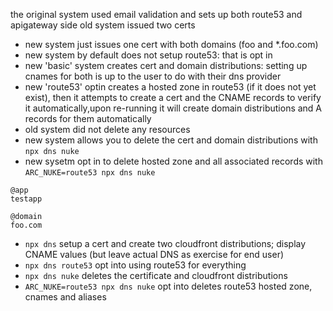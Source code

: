 the original system used email validation and sets up both route53 and apigateway side
old system issued two certs 

- new system just issues one cert with both domains (foo and *.foo.com)
- new system by default does not setup route53: that is opt in
- new 'basic' system creates cert and domain distributions: setting up cnames for both is up to the user to do with their dns provider
- new 'route53' optin creates a hosted zone in route53 (if it does not yet exist), then it attempts to create a cert and the CNAME records to verify it automatically,upon re-running it will create domain distributions and A records for them automatically 
- old system did not delete any resources
- new system allows you to delete the cert and domain distributions with `npx dns nuke`
- new sysetm opt in to delete hosted zone and all associated records with `ARC_NUKE=route53 npx dns nuke`

```arc
@app
testapp

@domain
foo.com
```

- `npx dns` setup a cert and create two cloudfront distributions; display CNAME values (but leave actual DNS as exercise for end user)
- `npx dns route53` opt into using route53 for everything
- `npx dns nuke` deletes the certificate and cloudfront distributions
- `ARC_NUKE=route53 npx dns nuke` opt into deletes route53 hosted zone, cnames and aliases
